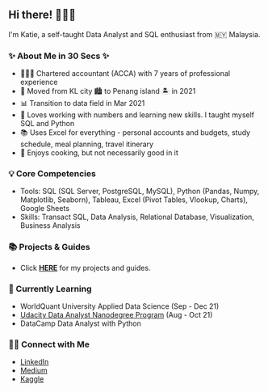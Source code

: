 ## Hi there! 🙋🏻‍♀️

I'm Katie, a self-taught Data Analyst and SQL enthusiast from 🇲🇾 Malaysia.

### ✨ About Me in 30 Secs ✨
- 👩🏻‍💻 Chartered accountant (ACCA) with 7 years of professional experience
- 🏡 Moved from KL city 🏙 to Penang island 🏝 in 2021
- 📊 Transition to data field in Mar 2021
- 📝 Loves working with numbers and learning new skills. I taught myself SQL and Python
- 📚 Uses Excel for everything - personal accounts and budgets, study schedule, meal planning, travel itinerary
- 🥑 Enjoys cooking, but not necessarily good in it

### 💡 Core Competencies
- Tools: SQL (SQL Server, PostgreSQL, MySQL), Python (Pandas, Numpy, Matplotlib, Seaborn), Tableau, Excel (Pivot Tables, Vlookup, Charts), Google Sheets
- Skills: Transact SQL, Data Analysis, Relational Database, Visualization, Business Analysis

### 📚 Projects & Guides
- Click **[HERE](https://github.com/katiehuangx/Portfolio-Guide)** for my projects and guides.

### 📝 Currently Learning
- WorldQuant University Applied Data Science (Sep - Dec 21)
- [Udacity Data Analyst Nanodegree Program](https://github.com/katiehuangx/Udacity-Data-Analyst-Nanodegree) (Aug - Oct 21)
- DataCamp Data Analyst with Python

### 🙌🏻 Connect with Me
- [LinkedIn](https://www.linkedin.com/in/katiehuangx/)
- [Medium](https://katiehuangx.medium.com)
- [Kaggle](https://www.kaggle.com/katiehuangx)
